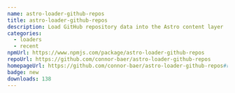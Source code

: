 ```yaml
---
name: astro-loader-github-repos
title: astro-loader-github-repos
description: Load GitHub repository data into the Astro content layer
categories:
  - loaders
  - recent
npmUrl: https://www.npmjs.com/package/astro-loader-github-repos
repoUrl: https://github.com/connor-baer/astro-loader-github-repos
homepageUrl: https://github.com/connor-baer/astro-loader-github-repos#readme
badge: new
downloads: 138
---
```


